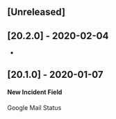 ## [Unreleased]


## [20.2.0] - 2020-02-04
-

## [20.1.0] - 2020-01-07
#### New Incident Field
Google Mail Status